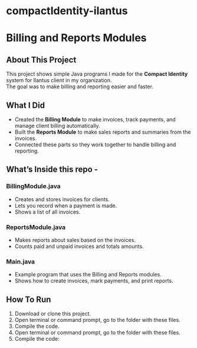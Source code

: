 # compactIdentity-ilantus

# Billing and Reports Modules

## About This Project
This project shows simple Java programs I made for the **Compact Identity** system for Ilantus client in my organization.  
The goal was to make billing and reporting easier and faster.

## What I Did
- Created the **Billing Module** to make invoices, track payments, and manage client billing automatically.  
- Built the **Reports Module** to make sales reports and summaries from the invoices.  
- Connected these parts so they work together to handle billing and reporting.  

## What’s Inside this repo - 

### BillingModule.java
- Creates and stores invoices for clients.  
- Lets you record when a payment is made.  
- Shows a list of all invoices.

### ReportsModule.java
- Makes reports about sales based on the invoices.  
- Counts paid and unpaid invoices and totals amounts.

### Main.java
- Example program that uses the Billing and Reports modules.  
- Shows how to create invoices, mark payments, and print reports.

## How To Run
1. Download or clone this project.  
2. Open terminal or command prompt, go to the folder with these files.  
3. Compile the code. 
2. Open terminal or command prompt, go to the folder with these files.  
3. Compile the code:  
